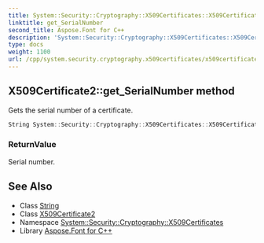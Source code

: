 ```yaml
---
title: System::Security::Cryptography::X509Certificates::X509Certificate2::get_SerialNumber method
linktitle: get_SerialNumber
second_title: Aspose.Font for C++
description: 'System::Security::Cryptography::X509Certificates::X509Certificate2::get_SerialNumber method. Gets the serial number of a certificate in C++.'
type: docs
weight: 1100
url: /cpp/system.security.cryptography.x509certificates/x509certificate2/get_serialnumber/
---
```

## X509Certificate2::get_SerialNumber method


Gets the serial number of a certificate.

```cpp
String System::Security::Cryptography::X509Certificates::X509Certificate2::get_SerialNumber() const
```


### ReturnValue

Serial number.

## See Also

* Class [String](../../../system/string/)
* Class [X509Certificate2](../)
* Namespace [System::Security::Cryptography::X509Certificates](../../)
* Library [Aspose.Font for C++](../../../)

